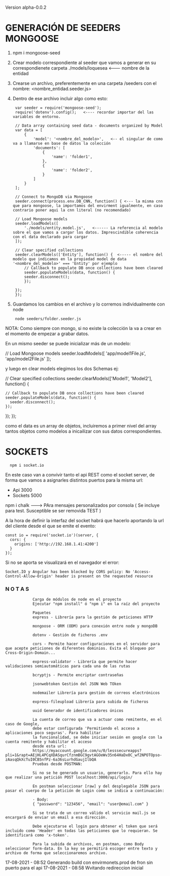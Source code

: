 Version alpha-0.0.2

# GENERACIÓN DE SEEDERS MONGOOSE

1. npm i mongoose-seed

2. Crear modelo correspondiente al seeder que vamos a generar en su correspondienete carpeta ./models/loquesea <--- nombre de la entidad

3. Crearse un archivo, preferentemente en una carpeta /seeders con el nombre: <nombre_entidad.seeder.js>

4. Dentro de ese archivo incluir algo como esto:

        var seeder = require('mongoose-seed');
        require('dotenv').config();   <---- recordar importar del las variables de entorno.

        // Data array containing seed data - documents organized by Model
        var data = [
            {
                'model': '<nombre_del_modelo>',   <-- el singular de como va a llamarse en base de datos la colección
                'documents': [
                    {
                        'name': 'folder1',
                    },
                    {
                        'name': 'folder2',
                    }
                ]
            }
        ];
        
        // Connect to MongoDB via Mongoose
        seeder.connect(process.env.DB_CNN, function() { <--- la misma cnn que para mongoose, la importamos del envirment igualmente, en caso contrario poner aqui la cnn literal (no recomendado)
        
        // Load Mongoose models
        seeder.loadModels([
            './models/entity.model.js',   <------ La referencia al modelo sobre el que vamos a cargar los datos. Imprescindible coherencia con el data declarado para cargar
        ]);
        
        // Clear specified collections
        seeder.clearModels(['Entity'], function() {  <----- el nombre del modelo que indicamos en la propiedad model de data '<nombre_del_modelo>' === 'Entity' por ejemplo
            // Callback to populate DB once collections have been cleared
            seeder.populateModels(data, function() {
            seeder.disconnect();
            });
        
        });
        });

5. Guardamos los cambios en el archivo y lo corremos individualmente con node

        node seeders/folder.seeder.js

NOTA: Como siempre con mongo, si no existe la colección la va a crear en el momento de empezar a grabar datos.

En un mismo seeder se puede inicializar más de un modelo:

  // Load Mongoose models
  seeder.loadModels([
    'app/model1File.js',
    'app/model2File.js'
  ]);
 

 y luego en clear models elegimos los dos Schemas ej:


  // Clear specified collections
  seeder.clearModels(['Model1', 'Model2'], function() {
 
    // Callback to populate DB once collections have been cleared
    seeder.populateModels(data, function() {
      seeder.disconnect();
    });
 
  });
});

como el data es un array de objetos, incluiremos a primer nivel del array tantos objetos como modelos a inicailizar con sus datos correspondientes.

# SOCKETS

      npm i socket.io

En este caso van a convivir tanto el api REST como el socket server, de forma que vamos a asignarles distintos puertos para la misma url:

- Api 3000
- Sockets 5000

npm i chalk ---> PAra mensajes personalizados por consola ( Se incluye para test. Susceptible se ser removida TEST )

A la hora de definir la interfaz del socket habrá que hacerlo aportando la url del cliente desde el que se emite el evento:

    const io = require('socket.io')(server, {
      cors: {
        origins: ['http://192.168.1.41:4200']
      }
    });

Si no se aporta se visualizará en el navegador el error:

    Socket.IO y Angular has been blocked by CORS policy: No 'Access-Control-Allow-Origin' header is present on the requested resource
    
  
  
### N O T A S

                Carga de módulos de node en el proyecto
                Ejecutar "npm install" ó "npm i" en la raíz del proyecto

                Paquetes
                express - Librería para la gestión de peticiones HTTP

                mongoose - ORM (ODM) para conexión entre node y mongoDB

                dotenv - Gestión de ficheros .env

                cors - Permite hacer configuraciones en el servidor para que acepte peticiones de diferentes dominios. Evita el bloqueo por Cross-Origin-Domain...

                express-validator - Librería que permite hacer validaciones semiautomáticas para cada una de las rutas

                bcryptjs - Permite encriptar contraseñas

                jsonwebtoken Gestión del JSON Web TOken

                nodemailer Librería para gestión de correos electrónicos

                express-fileupload Librería para subida de ficheros

                uuid Generador de identificadores únicos

                La cuenta de correo que va a actuar como remitente, en el caso de Google,
                debe estar configurada 'Permitiendo el acceso a aplicaciones poco seguras'. Para habilitar 
                la funcionalidad, se debe iniciar sesión en google con la cuenta remitente y habilitar el acceso 
                desde esta url:
                https://myaccount.google.com/u/0/lesssecureapps?pli=1&rapt=AEjHL4PCqXDASqurCfznmBGC9gvtAGOeWv35n64HaDx0C_wf2NPOTOpso-zAasqQkXcTuI0CB5nfPz-6a36sLurhdGaujIlbQA
                Pruebas desde POSTMAN:

                Si no se he generado un usuario, generarlo. Para ello hay que realizar una petición POST localhost:3000/api/login/

                En postman seleccionar [raw] y del desplegable JSON para pasar el cuerpo de la petición de Login como se indica a continuación:

                · Body:
                { "password": "123456", "email": "user@email.com" }

                Si se trata de un correo válido el servicio mail.js se encargará de enviar un email a esa dirección.

                Debe ejecutarse el login para obtener el token que será incluido como 'Header' en todas las peticiones que lo requieran. Se identificará como 'x-token'.

                Para la subida de archivos, en postman, como Body seleccionar form-data. En la key se permitirá escoger entre texto y archivo de forma que seleccionaremos archivo.


17-08-2021 - 08:52 Generando build con envirmonets.prod de fron sin puerto para el api
17-08-2021 - 08:58 Wvitando redireccion inicial